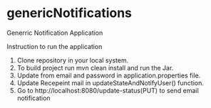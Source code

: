 # genericNotifications
Generric Notification Application

Instruction to run the application

1. Clone repository in your local system.
2. To build project run mvn clean install and run the Jar.
3. Update from email and password in application.properties file.
4. Update Recepeint mail in updateStateAndNotifyUser() function.
5. Go to http://localhost:8080/update-status(PUT) to send email notification
